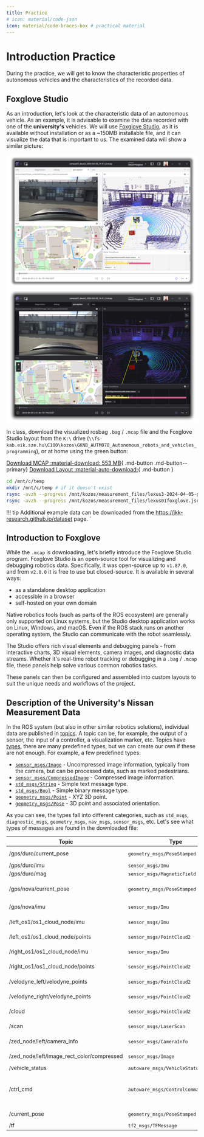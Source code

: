 ```yaml
---
title: Practice
# icon: material/code-json
icon: material/code-braces-box # practical material
---
```


# Introduction Practice

During the practice, we will get to know the characteristic properties of autonomous vehicles and the characteristics of the recorded data.

## Foxglove Studio

As an introduction, let's look at the characteristic data of an autonomous vehicle. As an example, it is advisable to examine the data recorded with one of the **university's** vehicles. We will use [Foxglove Studio](https://foxglove.dev/download), as it is available without installation or as a ~150MB installable file, and it can visualize the data that is important to us. The examined data will show a similar picture:

![foxglove_a](foxglove04.png#only-light)
![foxglove_a](foxglove03.png#only-dark)

In class, download the visualized rosbag `.bag` / `.mcap` file and the Foxglove Studio layout from the `K:\` drive (`\\fs-kab.eik.sze.hu\C100\kozos\GKNB_AUTM078_Autonomous_robots_and_vehicles_programming`), or at home using the green button:

[Download MCAP :material-download: 553 MB](https://laesze-my.sharepoint.com/:u:/g/personal/herno_o365_sze_hu/Eclwzn42FS9GunGay5LPq-EBA6U1dZseBFNDrr6P0MwB2w?download=1){ .md-button .md-button--primary}
[Download Layout :material-auto-download:](https://raw.githubusercontent.com/sze-info/arj/main/docs/bevezetes/lexus01foxglove.json){ .md-button }

```sh
cd /mnt/c/temp
mkdir /mnt/c/temp # if it doesn't exist
rsync -avzh --progress /mnt/kozos/measurement_files/lexus3-2024-04-05-gyor.mcap /mnt/c/temp/
rsync -avzh --progress /mnt/kozos/measurement_files/lexus01foxglove.json /mnt/c/temp/
```
!!! tip Additional example data can be downloaded from the https://jkk-research.github.io/dataset page. `

## Introduction to Foxglove

While the `.mcap` is downloading, let's briefly introduce the Foxglove Studio program. Foxglove Studio is an open-source tool for visualizing and debugging robotics data. Specifically, it was open-source up to `v1.87.0`, and from `v2.0.0` it is free to use but closed-source. It is available in several ways:

- as a standalone desktop application
- accessible in a browser
- self-hosted on your own domain

Native robotics tools (such as parts of the ROS ecosystem) are generally only supported on Linux systems, but the Studio desktop application works on Linux, Windows, and macOS. Even if the ROS stack runs on another operating system, the Studio can communicate with the robot seamlessly.

The Studio offers rich visual elements and debugging panels - from interactive charts, 3D visual elements, camera images, and diagnostic data streams. Whether it's real-time robot tracking or debugging in a `.bag` / `.mcap` file, these panels help solve various common robotics tasks.

These panels can then be configured and assembled into custom layouts to suit the unique needs and workflows of the project.

## Description of the University's Nissan Measurement Data

In the ROS system (but also in other similar robotics solutions), individual data are published in [topics](http://wiki.ros.org/Topics). A topic can be, for example, the output of a sensor, the input of a controller, a visualization marker, etc. Topics have [types](http://wiki.ros.org/Messages), there are many predefined types, but we can create our own if these are not enough. For example, a few predefined types:

-  [`sensor_msgs/Image`](http://docs.ros.org/en/noetic/api/sensor_msgs/html/msg/Image.html) - Uncompressed image information, typically from the camera, but can be processed data, such as marked pedestrians.
-  [`sensor_msgs/CompressedImage`](http://docs.ros.org/en/noetic/api/sensor_msgs/html/msg/CompressedImage.html) - Compressed image information.
-  [`std_msgs/String`](http://docs.ros.org/en/noetic/api/std_msgs/html/msg/String.html) - Simple text message type.
-  [`std_msgs/Bool`](http://docs.ros.org/en/noetic/api/std_msgs/html/msg/Bool.html) - Simple binary message type.
-  [`geometry_msgs/Point`](http://docs.ros.org/en/noetic/api/geometry_msgs/html/msg/Point.html) - XYZ 3D point.
- [`geometry_msgs/Pose`](http://docs.ros.org/en/noetic/api/geometry_msgs/html/msg/Pose.html) - 3D point and associated orientation.

As you can see, the types fall into different categories, such as `std_msgs`, `diagnostic_msgs`, `geometry_msgs`, `nav_msgs`, `sensor_msgs`, etc. Let's see what types of messages are found in the downloaded file:

| Topic | Type | Hz | Sensor |
| --- | --- | --- | --- |
/gps/duro/current_pose | `geometry_msgs/PoseStamped` | 10 | Duro GPS (UTM)
/gps/duro/imu | `sensor_msgs/Imu` | 200 | Duro GPS
/gps/duro/mag | `sensor_msgs/MagneticField` | 25 | Duro GPS
/gps/nova/current_pose | `geometry_msgs/PoseStamped` | 20 | Novatel GPS (UTM)
/gps/nova/imu | `sensor_msgs/Imu` | 200 | Novatel GPS
/left_os1/os1_cloud_node/imu | `sensor_msgs/Imu` | 100 | Ouster LIDAR
/left_os1/os1_cloud_node/points | `sensor_msgs/PointCloud2` | 20 | Ouster LIDAR
/right_os1/os1_cloud_node/imu | `sensor_msgs/Imu` | 100 | Ouster LIDAR
/right_os1/os1_cloud_node/points | `sensor_msgs/PointCloud2` | 20 | Ouster LIDAR
/velodyne_left/velodyne_points | `sensor_msgs/PointCloud2` | 20 | Velodyne LIDAR
/velodyne_right/velodyne_points | `sensor_msgs/PointCloud2` | 20 | Velodyne LIDAR
/cloud | `sensor_msgs/PointCloud2` | 25 | SICK LIDAR
/scan | `sensor_msgs/LaserScan` | 25 | SICK LIDAR
/zed_node/left/camera_info | `sensor_msgs/CameraInfo` | 30 | ZED camera
/zed_node/left/image_rect_color/compressed | `sensor_msgs/Image` | 20 | ZED camera
/vehicle_status | `autoware_msgs/VehicleStatus` | 100 | CAN data
/ctrl_cmd | `autoware_msgs/ControlCommandStamped` | 20 | Reference speed and steering angle
/current_pose | `geometry_msgs/PoseStamped` | 20 | Current GPS
/tf | `tf2_msgs/TFMessage` | 500+ | Transform